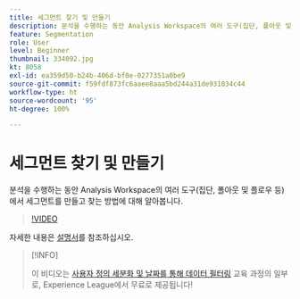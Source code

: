 ```yaml
---
title: 세그먼트 찾기 및 만들기
description: 분석을 수행하는 동안 Analysis Workspace의 여러 도구(집단, 폴아웃 및 플로우 등)에서 세그먼트를 만들고 찾는 방법에 대해 알아봅니다.
feature: Segmentation
role: User
level: Beginner
thumbnail: 334092.jpg
kt: 8058
exl-id: ea359d50-b24b-406d-bf0e-0277351a0be9
source-git-commit: f59fdf873fc6aaee8aaa5bd244a31de931034c44
workflow-type: ht
source-wordcount: '95'
ht-degree: 100%

---
```


# 세그먼트 찾기 및 만들기

분석을 수행하는 동안 Analysis Workspace의 여러 도구(집단, 폴아웃 및 플로우 등)에서 세그먼트를 만들고 찾는 방법에 대해 알아봅니다.

>[!VIDEO](https://video.tv.adobe.com/v/334092/?quality=12&learn=on)

자세한 내용은 [설명서](https://experienceleague.adobe.com/docs/analytics/components/segmentation/segmentation-workflow/seg-workflow.html?lang=ko)를 참조하십시오.

>[!INFO]
>
> 이 비디오는 [사용자 정의 세분화 및 날짜를 통해 데이터 필터링](https://experienceleague.adobe.com/?recommended=Analytics-U-1-2021.1.filterdata) 교육 과정의 일부로, Experience League에서 무료로 제공됩니다!
